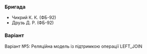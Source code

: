### Бригада
* Чикрий К. К. (ФБ-92)
* Друзь Д. Р. (ФБ-92)

### Варіант
Варіант №5: Реляційна модель із підтримкою операції LEFT_JOIN